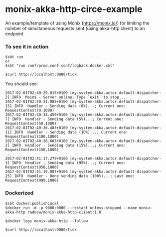 # monix-akka-http-circe-example
An example/template of using Monix (https://monix.io/) for limiting the number of simultaneous requests sent (using akka-http client) to an endpoint


### To see it in action
```
$sbt run
or
$sbt "run conf/prod.conf conf/logback.docker.xml"

$curl http://localhost:9000/tick
```

You should see:

```
2017-02-01T02:40:29.015+0100 [my-system-akka.actor.default-dispatcher-2] INFO  Main$ - Server online. Type `exit` to stop...
2017-02-01T02:40:31.885+0100 [my-system-akka.actor.default-dispatcher-15] INFO  Handler - Sending data (0%)...; Current one: RequestContext(0,1000)
2017-02-01T02:40:34.459+0100 [my-system-akka.actor.default-dispatcher-7] INFO  Handler - Sending data (5%)...; Current one: RequestContext(50,1000)
2017-02-01T02:40:36.483+0100 [my-system-akka.actor.default-dispatcher-11] INFO  Handler - Sending data (10%)...; Current one: RequestContext(100,1000)
2017-02-01T02:40:38.603+0100 [my-system-akka.actor.default-dispatcher-2] INFO  Handler - Sending data (15%)...; Current one: RequestContext(150,1000)
...
2017-02-01T02:41:17.279+0100 [my-system-akka.actor.default-dispatcher-3] INFO  Handler - Sending data (95%)...; Current one: RequestContext(950,1000)
2017-02-01T02:41:19.007+0100 [my-system-akka.actor.default-dispatcher-25] INFO  Handler - Done sending data (100%)...; Last one: RequestContext(999,1000)
```

### Dockerized
```
$sbt docker:publishLocal
$docker run -d -p 9000:9000 --restart unless-stopped --name monix-akka-http radusw/monix-akka-http-client:1.0

$docker logs monix-akka-http --follow

$curl http://localhost:9000/tick
```
